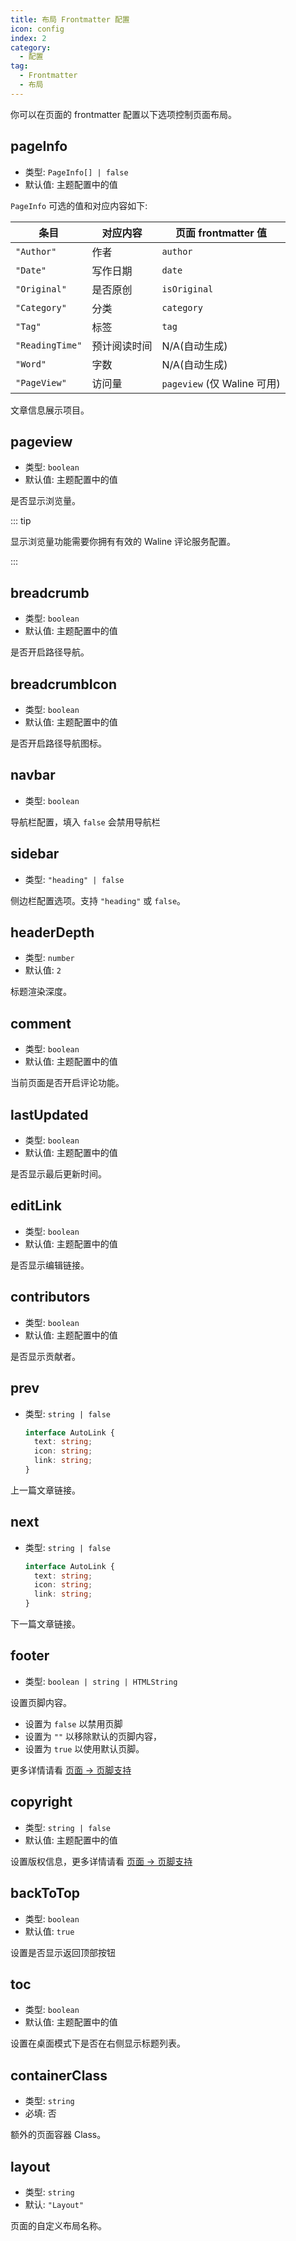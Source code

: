 ```yaml
---
title: 布局 Frontmatter 配置
icon: config
index: 2
category:
  - 配置
tag:
  - Frontmatter
  - 布局
---
```


你可以在页面的 frontmatter 配置以下选项控制页面布局。

## pageInfo

- 类型: `PageInfo[] | false`
- 默认值: 主题配置中的值

`PageInfo` 可选的值和对应内容如下:

| 条目            | 对应内容     | 页面 frontmatter 值         |
| --------------- | ------------ | --------------------------- |
| `"Author"`      | 作者         | `author`                    |
| `"Date"`        | 写作日期     | `date`                      |
| `"Original"`    | 是否原创     | `isOriginal`                |
| `"Category"`    | 分类         | `category`                  |
| `"Tag"`         | 标签         | `tag`                       |
| `"ReadingTime"` | 预计阅读时间 | N/A(自动生成)               |
| `"Word"`        | 字数         | N/A(自动生成)               |
| `"PageView"`    | 访问量       | `pageview` (仅 Waline 可用) |

文章信息展示项目。

## pageview

- 类型: `boolean`
- 默认值: 主题配置中的值

是否显示浏览量。

::: tip

显示浏览量功能需要你拥有有效的 Waline 评论服务配置。

:::

## breadcrumb

- 类型: `boolean`
- 默认值: 主题配置中的值

是否开启路径导航。

## breadcrumbIcon

- 类型: `boolean`
- 默认值: 主题配置中的值

是否开启路径导航图标。

## navbar

- 类型: `boolean`

导航栏配置，填入 `false` 会禁用导航栏

## sidebar

- 类型: `"heading" | false`

侧边栏配置选项。支持 `"heading"` 或 `false`。

## headerDepth

- 类型: `number`
- 默认值: `2`

标题渲染深度。

## comment

- 类型: `boolean`
- 默认值: 主题配置中的值

当前页面是否开启评论功能。

## lastUpdated

- 类型: `boolean`
- 默认值: 主题配置中的值

是否显示最后更新时间。

## editLink

- 类型: `boolean`
- 默认值: 主题配置中的值

是否显示编辑链接。

## contributors

- 类型: `boolean`
- 默认值: 主题配置中的值

是否显示贡献者。

## prev

- 类型: `string | false`

  ```ts
  interface AutoLink {
    text: string;
    icon: string;
    link: string;
  }
  ```

上一篇文章链接。

## next

- 类型: `string | false`

  ```ts
  interface AutoLink {
    text: string;
    icon: string;
    link: string;
  }
  ```

下一篇文章链接。

## footer

- 类型: `boolean | string | HTMLString`

设置页脚内容。

- 设置为 `false` 以禁用页脚
- 设置为 `""` 以移除默认的页脚内容，
- 设置为 `true` 以使用默认页脚。

更多详情请看 [页面 → 页脚支持](../../guide/layout/footer.md)

## copyright

- 类型: `string | false`
- 默认值: 主题配置中的值

设置版权信息，更多详情请看 [页面 → 页脚支持](../../guide/layout/footer.md)

## backToTop

- 类型: `boolean`
- 默认值: `true`

设置是否显示返回顶部按钮

## toc

- 类型: `boolean`
- 默认值: 主题配置中的值

设置在桌面模式下是否在右侧显示标题列表。

## containerClass

- 类型: `string`
- 必填: 否

额外的页面容器 Class。

## layout

- 类型: `string`
- 默认: `"Layout"`

页面的自定义布局名称。
